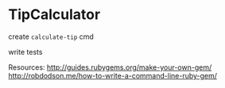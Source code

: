 # TipCalculator

create `calculate-tip` cmd

write tests

Resources:
http://guides.rubygems.org/make-your-own-gem/
http://robdodson.me/how-to-write-a-command-line-ruby-gem/
